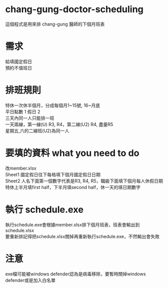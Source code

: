 # chang-gung-doctor-scheduling
這個程式是用來排 chang-gung 醫師的下個月班表  

# 需求
給填國定假日  
預約不值班日  

# 排班規則
特休一次休半個月，分成每個月1~15號, 16~月底  
平日點數 1 假日 2  
三天內同一人只能排一班  
一天兩線，第一線(U) R3, R4，第二線(U2) R4, 盡量R5  
星期五,六的二線班(U2)為同一人  

# 要填的資料 what you need to do
改member.xlsx  
Sheet1 國定假日往下每格填下個月國定假日日期  
Sheet2 人名下面第一個數字代表是R3, R4, R5，職級下面填下個月每人休假日期  
特休上半月填first half，下半月填second half，休一天的填日期數字  

# 執行 schedule.exe
執行schedule.exe會根據member.xlsx排下個月班表，班表會輸出到schedule.xlsx  
要重新排記得把schedule.xlsx關掉再重新執行schedule.exe，不然輸出會失敗  

# 注意
exe檔可能被windows defender認為是病毒移除，要暫時關掉windows defender或是加入白名單  
